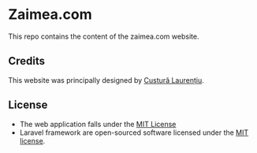 # Zaimea.com

This repo contains the content of the zaimea.com website.

## Credits

This website was principally designed by [Custură Laurențiu](https://github.com/orgs/zaimea/people/custura).

## License

-   The web application falls under the [MIT License](https://github.com/zaimea/zaimea.com/blob/main/LICENSE)
-   Laravel framework are open-sourced software licensed under the [MIT license](http://opensource.org/licenses/MIT).
